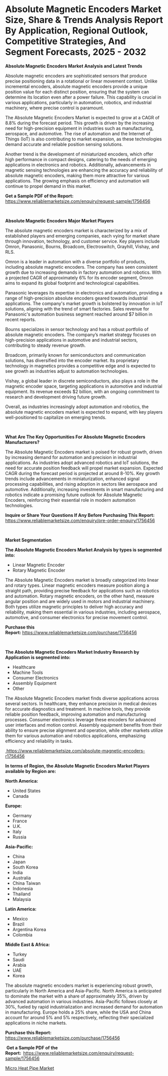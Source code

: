 <p><h1>Absolute Magnetic Encoders Market Size, Share & Trends Analysis Report By Application, Regional Outlook, Competitive Strategies, And Segment Forecasts, 2025 - 2032</h1></p><p><strong>Absolute Magnetic Encoders Market Analysis and Latest Trends</strong></p>
<p><p>Absolute magnetic encoders are sophisticated sensors that produce precise positioning data in a rotational or linear movement context. Unlike incremental encoders, absolute magnetic encoders provide a unique position value for each distinct position, ensuring that the system can determine its location even after a power failure. This capability is crucial in various applications, particularly in automation, robotics, and industrial machinery, where precise control is paramount.</p><p>The Absolute Magnetic Encoders Market is expected to grow at a CAGR of 8.8% during the forecast period. This growth is driven by the increasing need for high-precision equipment in industries such as manufacturing, aerospace, and automotive. The rise of automation and the Internet of Things (IoT) is also contributing to market expansion, as these technologies demand accurate and reliable position sensing solutions.</p><p>Another trend is the development of miniaturized encoders, which offer high performance in compact designs, catering to the needs of emerging applications in electronics and robotics. Additionally, advancements in magnetic sensing technologies are enhancing the accuracy and reliability of absolute magnetic encoders, making them more attractive for various applications. The growing emphasis on efficiency and automation will continue to propel demand in this market.</p></p>
<p><strong>Get a Sample PDF of the Report:&nbsp;</strong> <a href="https://www.reliablemarketsize.com/enquiry/request-sample/1756456?utm_campaign=3226&utm_medium=2&utm_source=Github&utm_content=ia&utm_term=06042025&utm_id=absolute-magnetic-encoders">https://www.reliablemarketsize.com/enquiry/request-sample/1756456</a></p>
<p>&nbsp;</p>
<p><strong>Absolute Magnetic Encoders Major Market Players</strong></p>
<p><p>The absolute magnetic encoders market is characterized by a mix of established players and emerging companies, each vying for market share through innovation, technology, and customer service. Key players include Omron, Panasonic, Bourns, Broadcom, Electroswitch, Grayhill, Vishay, and RLS.</p><p>Omron is a leader in automation with a diverse portfolio of products, including absolute magnetic encoders. The company has seen consistent growth due to increasing demands in factory automation and robotics. With a projected CAGR of approximately 6% for its encoder segment, Omron aims to expand its global footprint and technological capabilities.</p><p>Panasonic leverages its expertise in electronics and automation, providing a range of high-precision absolute encoders geared towards industrial applications. The company's market growth is bolstered by innovation in IoT solutions, aligning with the trend of smart factories. Sales revenue for Panasonic's automation business segment reached around $7 billion in recent reports.</p><p>Bourns specializes in sensor technology and has a robust portfolio of absolute magnetic encoders. The company’s market strategy focuses on high-precision applications in automotive and industrial sectors, contributing to steady revenue growth.</p><p>Broadcom, primarily known for semiconductors and communication solutions, has diversified into the encoder market. Its proprietary technology in magnetics provides a competitive edge and is expected to see growth as industries adjust to automation technologies.</p><p>Vishay, a global leader in discrete semiconductors, also plays a role in the magnetic encoder space, targeting applications in automotive and industrial equipment. Its revenue exceeds $2 billion, with an ongoing commitment to research and development driving future growth.</p><p>Overall, as industries increasingly adopt automation and robotics, the absolute magnetic encoders market is expected to expand, with key players well-positioned to capitalize on emerging trends.</p></p>
<p>&nbsp;</p>
<p><strong>What Are The Key Opportunities For Absolute Magnetic Encoders Manufacturers?</strong></p>
<p><p>The Absolute Magnetic Encoders market is poised for robust growth, driven by increasing demand for automation and precision in industrial applications. As industries adopt advanced robotics and IoT solutions, the need for accurate position feedback will propel market expansion. Expected CAGR during the forecast period is projected at around 8-10%. Key growth trends include advancements in miniaturization, enhanced signal processing capabilities, and rising adoption in sectors like aerospace and automotive. Additionally, increasing investments in smart manufacturing and robotics indicate a promising future outlook for Absolute Magnetic Encoders, reinforcing their essential role in modern automation technologies.</p></p>
<p><strong>Inquire or Share Your Questions If Any Before Purchasing This Report:</strong> <a href="https://www.reliablemarketsize.com/enquiry/pre-order-enquiry/1756456?utm_campaign=3226&utm_medium=2&utm_source=Github&utm_content=ia&utm_term=06042025&utm_id=absolute-magnetic-encoders">https://www.reliablemarketsize.com/enquiry/pre-order-enquiry/1756456</a></p>
<p>&nbsp;</p>
<p><strong>Market Segmentation</strong></p>
<p><strong>The Absolute Magnetic Encoders Market Analysis by types is segmented into:</strong></p>
<p><ul><li>Linear Magnetic Encoder</li><li>Rotary Magnetic Encoder</li></ul></p>
<p><p>The Absolute Magnetic Encoders market is broadly categorized into linear and rotary types. Linear magnetic encoders measure position along a straight path, providing precise feedback for applications such as robotics and automation. Rotary magnetic encoders, on the other hand, measure angular position and are widely used in motors and industrial machinery. Both types utilize magnetic principles to deliver high accuracy and reliability, making them essential in various industries, including aerospace, automotive, and consumer electronics for precise movement control.</p></p>
<p><strong>Purchase this Report:&nbsp;</strong><a href="https://www.reliablemarketsize.com/purchase/1756456?utm_campaign=3226&utm_medium=2&utm_source=Github&utm_content=ia&utm_term=06042025&utm_id=absolute-magnetic-encoders">https://www.reliablemarketsize.com/purchase/1756456</a></p>
<p>&nbsp;</p>
<p><strong>The Absolute Magnetic Encoders Market Industry Research by Application is segmented into:</strong></p>
<p><ul><li>Healthcare</li><li>Machine Tools</li><li>Consumer Electronics</li><li>Assembly Equipment</li><li>Other</li></ul></p>
<p><p>The Absolute Magnetic Encoders market finds diverse applications across several sectors. In healthcare, they enhance precision in medical devices for accurate diagnostics and treatment. In machine tools, they provide reliable position feedback, improving automation and manufacturing processes. Consumer electronics leverage these encoders for advanced user interfaces and motion control. Assembly equipment benefits from their ability to ensure precise alignment and operation, while other markets utilize them for various automation and robotics applications, emphasizing efficiency and reliability in tasks.</p></p>
<p><a href="https://www.reliablemarketsize.com/absolute-magnetic-encoders-r1756456?utm_campaign=3226&utm_medium=2&utm_source=Github&utm_content=ia&utm_term=06042025&utm_id=absolute-magnetic-encoders">&nbsp;https://www.reliablemarketsize.com/absolute-magnetic-encoders-r1756456</a></p>
<p><strong>In terms of Region, the Absolute Magnetic Encoders Market Players available by Region are:</strong></p>
<p>
    <p> <strong> North America: </strong>
        <ul>
            <li>United States</li>
            <li>Canada</li>
        </ul>
        </p> 
    <p> <strong> Europe: </strong>
        <ul>
            <li>Germany</li>
            <li>France</li>
            <li>U.K.</li>
            <li>Italy</li>
            <li>Russia</li>
        </ul>
        </p> 
    <p> <strong> Asia-Pacific: </strong>
        <ul>
            <li>China</li>
            <li>Japan</li>
            <li>South Korea</li>
            <li>India</li>
            <li>Australia</li>
            <li>China Taiwan</li>
            <li>Indonesia</li>
            <li>Thailand</li>
            <li>Malaysia</li>
        </ul>
        </p> 
    <p> <strong> Latin America: </strong>
        <ul>
            <li>Mexico</li>
            <li>Brazil</li>
            <li>Argentina Korea</li>
            <li>Colombia</li>
        </ul>
        </p> 
    <p> <strong> Middle East & Africa: </strong>
        <ul>
            <li>Turkey</li>
            <li>Saudi</li>
            <li>Arabia</li>
            <li>UAE</li>
            <li>Korea</li>
        </ul>
    </p>
    </p>
<p><p>The absolute magnetic encoders market is experiencing robust growth, particularly in North America and Asia-Pacific. North America is anticipated to dominate the market with a share of approximately 35%, driven by advanced automation in various industries. Asia-Pacific follows closely at 30%, fueled by rapid industrialization and increased demand for automation in manufacturing. Europe holds a 25% share, while the USA and China account for around 5% and 5% respectively, reflecting their specialized applications in niche markets.</p></p>
<p><strong>Purchase this Report: </strong><a href="https://www.reliablemarketsize.com/purchase/1756456?utm_campaign=3226&utm_medium=2&utm_source=Github&utm_content=ia&utm_term=06042025&utm_id=absolute-magnetic-encoders">https://www.reliablemarketsize.com/purchase/1756456</a></p>
<p>&nbsp;<strong>Get a Sample PDF of the Report:&nbsp;&nbsp;</strong><a href="https://www.reliablemarketsize.com/enquiry/request-sample/1756456?utm_campaign=3226&utm_medium=2&utm_source=Github&utm_content=ia&utm_term=06042025&utm_id=absolute-magnetic-encoders">https://www.reliablemarketsize.com/enquiry/request-sample/1756456</a></p>
<p><strong></strong></p>
<p><p><a href="https://github.com/bedelibekwe58/Market-Research-Report-List-1/blob/main/micro-heat-pipe-market.md?utm_campaign=3226&utm_medium=2&utm_source=Github&utm_content=ia&utm_term=06042025&utm_id=absolute-magnetic-encoders">Micro Heat Pipe Market</a></p></p>